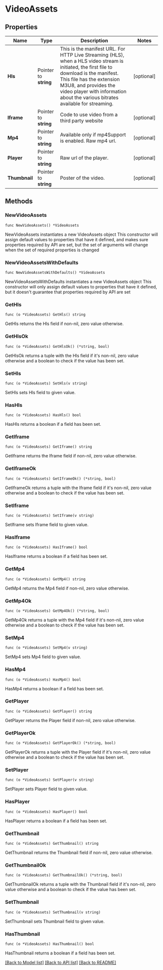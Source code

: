 # VideoAssets

## Properties

Name | Type | Description | Notes
------------ | ------------- | ------------- | -------------
**Hls** | Pointer to **string** | This is the manifest URL. For HTTP Live Streaming (HLS), when a HLS video stream is initiated, the first file to download is the manifest. This file has the extension M3U8, and provides the video player with information about the various bitrates available for streaming. | [optional] 
**Iframe** | Pointer to **string** | Code to use video from a third party website | [optional] 
**Mp4** | Pointer to **string** | Available only if mp4Support is enabled. Raw mp4 url. | [optional] 
**Player** | Pointer to **string** | Raw url of the player. | [optional] 
**Thumbnail** | Pointer to **string** | Poster of the video. | [optional] 

## Methods

### NewVideoAssets

`func NewVideoAssets() *VideoAssets`

NewVideoAssets instantiates a new VideoAssets object
This constructor will assign default values to properties that have it defined,
and makes sure properties required by API are set, but the set of arguments
will change when the set of required properties is changed

### NewVideoAssetsWithDefaults

`func NewVideoAssetsWithDefaults() *VideoAssets`

NewVideoAssetsWithDefaults instantiates a new VideoAssets object
This constructor will only assign default values to properties that have it defined,
but it doesn't guarantee that properties required by API are set

### GetHls

`func (o *VideoAssets) GetHls() string`

GetHls returns the Hls field if non-nil, zero value otherwise.

### GetHlsOk

`func (o *VideoAssets) GetHlsOk() (*string, bool)`

GetHlsOk returns a tuple with the Hls field if it's non-nil, zero value otherwise
and a boolean to check if the value has been set.

### SetHls

`func (o *VideoAssets) SetHls(v string)`

SetHls sets Hls field to given value.

### HasHls

`func (o *VideoAssets) HasHls() bool`

HasHls returns a boolean if a field has been set.

### GetIframe

`func (o *VideoAssets) GetIframe() string`

GetIframe returns the Iframe field if non-nil, zero value otherwise.

### GetIframeOk

`func (o *VideoAssets) GetIframeOk() (*string, bool)`

GetIframeOk returns a tuple with the Iframe field if it's non-nil, zero value otherwise
and a boolean to check if the value has been set.

### SetIframe

`func (o *VideoAssets) SetIframe(v string)`

SetIframe sets Iframe field to given value.

### HasIframe

`func (o *VideoAssets) HasIframe() bool`

HasIframe returns a boolean if a field has been set.

### GetMp4

`func (o *VideoAssets) GetMp4() string`

GetMp4 returns the Mp4 field if non-nil, zero value otherwise.

### GetMp4Ok

`func (o *VideoAssets) GetMp4Ok() (*string, bool)`

GetMp4Ok returns a tuple with the Mp4 field if it's non-nil, zero value otherwise
and a boolean to check if the value has been set.

### SetMp4

`func (o *VideoAssets) SetMp4(v string)`

SetMp4 sets Mp4 field to given value.

### HasMp4

`func (o *VideoAssets) HasMp4() bool`

HasMp4 returns a boolean if a field has been set.

### GetPlayer

`func (o *VideoAssets) GetPlayer() string`

GetPlayer returns the Player field if non-nil, zero value otherwise.

### GetPlayerOk

`func (o *VideoAssets) GetPlayerOk() (*string, bool)`

GetPlayerOk returns a tuple with the Player field if it's non-nil, zero value otherwise
and a boolean to check if the value has been set.

### SetPlayer

`func (o *VideoAssets) SetPlayer(v string)`

SetPlayer sets Player field to given value.

### HasPlayer

`func (o *VideoAssets) HasPlayer() bool`

HasPlayer returns a boolean if a field has been set.

### GetThumbnail

`func (o *VideoAssets) GetThumbnail() string`

GetThumbnail returns the Thumbnail field if non-nil, zero value otherwise.

### GetThumbnailOk

`func (o *VideoAssets) GetThumbnailOk() (*string, bool)`

GetThumbnailOk returns a tuple with the Thumbnail field if it's non-nil, zero value otherwise
and a boolean to check if the value has been set.

### SetThumbnail

`func (o *VideoAssets) SetThumbnail(v string)`

SetThumbnail sets Thumbnail field to given value.

### HasThumbnail

`func (o *VideoAssets) HasThumbnail() bool`

HasThumbnail returns a boolean if a field has been set.


[[Back to Model list]](../README.md#documentation-for-models) [[Back to API list]](../README.md#documentation-for-api-endpoints) [[Back to README]](../README.md)


